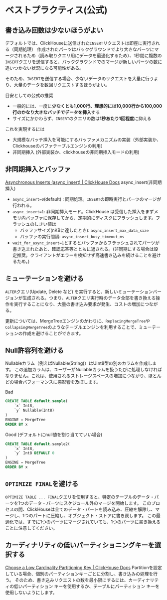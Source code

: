 # ベストプラクティス(公式)
## 書き込み回数は少ないほうがよい
デフォルトでは、ClickHouseに送信された`INSERT`リクエストは即座に実行される（同期処理）
作成されたパーツはバックグラウンドでより大きなパーツにマージされるため（読み取りクエリ用にデータを最適化するため）、1秒間に複数の`INSERT`クエリを送信すると、バックグラウンドでのマージが新しいパーツの数に追いつかない状況になる可能性がある。

そのため、`INSERT`を送信する場合、少ないデータのリクエストを大量に行うより、大量のデータを数回リクエストするほうがよい。

目安としての公式の推奨
- 一般的には、一度に**少なくとも1,000行、理想的には10,000行から100,000行のかなり大きなバッチでデータを挿入**する
- サイズにかかわらず、`INSERT`のクエリの数は**1秒あたり1回程度**に抑える

これを実現するには
- 大規模なバッチ挿入を可能にするバッファメカニズムの実装（外部実装か、Clickhouseのバファテーブルエンジンの利用）
- 非同期挿入 (外部実装か、clickhouseの非同期挿入モードの利用)
## 非同期挿入とバッファ
[Asynchronous Inserts (async_insert) | ClickHouse Docs](https://clickhouse.com/docs/en/cloud/bestpractices/asynchronous-inserts)
async_insert(非同期挿入)
- `async_insert=0`(default) : 同期処理。`INSERT`の即時実行とパーツのマージが行われる。
- `async_insert=1`: 非同期挿入モード。ClickHouse は受信した挿入をまずメモリ内バッファに保存してから、定期的にディスクにフラッシュします。フラッシュのしきい値は
	- バッファサイズ(nKBに達したとき): `async_insert_max_data_size`
	-  バッファの実行間隔: `async_insert_busy_timeout_ms`
- `wait_for_async_insert=1`とするとバッファからフラッシュされてパーツが書き込まれたあと、確認応答等とともに返される。(非同期にする場合は設定推奨。クライアントがエラーを検知せず高速書き込みを続けることを避けるため。)
## ミューテーションを避ける
`ALTER`クエリ(Update, Delete など) を実行すると、新しいミューテーションバージョンが生成される。つまり、`ALTER`クエリ実行時のデータ全部を書き換える操作を実行することになり、大量の書き込み要求が発生、コストの増加につながる。

更新については、MergeTreeエンジンのかわりに、`ReplacingMergeTree`や`CollapsingMergeTree`のようなテーブルエンジンを利用することで、ミューテーションの作成を避けることができます。
## Null許容列を避ける
Nullableカラム（例えばNullable(String)）はUInt8型の別のカラムを作成します。
この追加カラムは、ユーザーがNullableカラムを扱うたびに処理しなければなりません。これは、使用されるストレージスペースの増加につながり、ほとんどの場合パフォーマンスに悪影響を及ぼします。

Bad
```sql
CREATE TABLE default.sample(
	`x` Int8,    
	`y` Nullable(Int8)
)
ENGINE = MergeTree
ORDER BY x
```
Good (デフォルトにnull値を割り当てていい場合)
```sql
CREATE TABLE default.sample2(
	`x` Int8,
	`y` Int8 DEFAULT 0
)
ENGINE = MergeTree
ORDER BY x
```
## `OPTIMIZE FINAL`を避ける
`OPTIMIZE TABLE ... FINAL`クエリを使用すると、特定のテーブルのデータ・パーツを1つのデータ・パーツにスケジュール外のマージを開始します。
このプロセスの間、ClickHouseは全てのデータ・パートを読み込み、圧縮を解除し、マージし、1つのパートに圧縮し、オブジェクト・ストアに書き戻します。
この最適化では、すでに1つのパーツにマージされていても、1つのパーツに書き換えることに注意してください。
## カーディナリティの低いパーティショニングキーを選択する
[Choose a Low Cardinality Partitioning Key | ClickHouse Docs](https://clickhouse.com/docs/en/cloud/bestpractices/low-cardinality-partitioning-key)
Partitionを設定している場合、個別のパーティションキーごとに分割し、書き込みの処理を行う。
そのため、書き込みリクエストの数を最小限にするには、カーディナリティの低いパーティション キーを使用するか、テーブルにパーティション キーを使用しないようにします。
